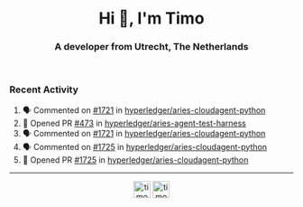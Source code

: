 <h1 align="center">Hi 👋, I'm Timo</h1>
<h3 align="center">A developer from Utrecht, The Netherlands</h3>
<br/>
<!-- https://github.com/rahuldkjain/github-profile-readme-generator --!>

<!--  <p align="left"><img src="https://github-readme-stats.vercel.app/api?username=timoglastra&show_icons=true&count_private=true&" alt="timoglastra" /></p> --!>

<!--
Github language stats
<p align="left"><img src="https://github-readme-stats.vercel.app/api/top-langs/?username=timoglastra&layout=compact" alt="timoglastra" /><p>
-->

<!-- Codestats language stats -->
<!-- <p align="left"><img src="https://codestats-readme.vercel.app/api/top-langs/?username=timoglastra&layout=compact&language_count=12" alt="timoglastra" /><p>    --!>
  
<h3>Recent Activity</h3>

<!--START_SECTION:activity-->
1. 🗣 Commented on [#1721](https://github.com/hyperledger/aries-cloudagent-python/issues/1721) in [hyperledger/aries-cloudagent-python](https://github.com/hyperledger/aries-cloudagent-python)
2. 💪 Opened PR [#473](https://github.com/hyperledger/aries-agent-test-harness/pull/473) in [hyperledger/aries-agent-test-harness](https://github.com/hyperledger/aries-agent-test-harness)
3. 🗣 Commented on [#1721](https://github.com/hyperledger/aries-cloudagent-python/issues/1721) in [hyperledger/aries-cloudagent-python](https://github.com/hyperledger/aries-cloudagent-python)
4. 🗣 Commented on [#1725](https://github.com/hyperledger/aries-cloudagent-python/issues/1725) in [hyperledger/aries-cloudagent-python](https://github.com/hyperledger/aries-cloudagent-python)
5. 💪 Opened PR [#1725](https://github.com/hyperledger/aries-cloudagent-python/pull/1725) in [hyperledger/aries-cloudagent-python](https://github.com/hyperledger/aries-cloudagent-python)
<!--END_SECTION:activity-->

---

<p align="center">
<a href="https://twitter.com/timoglastra" target="blank"><img align="center" src="https://cdn.jsdelivr.net/npm/simple-icons@3.0.1/icons/twitter.svg" alt="timoglastra" height="30" width="30" /></a>
<a href="https://linkedin.com/in/timoglastra" target="blank"><img align="center" src="https://cdn.jsdelivr.net/npm/simple-icons@3.0.1/icons/linkedin.svg" alt="timoglastra" height="30" width="30" /></a>
</p>



